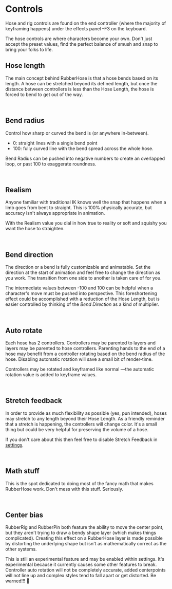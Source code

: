 # Controls
Hose and rig controls are found on the end controller (where the majority of keyframing happens) under the effects panel –F3 on the keyboard.

The hose controls are  where characters become your own. Don't just accept the preset values, find the perfect balance of smush and snap to bring your folks to life.

## Hose length

<Screenshot 
    url="/rubberhose2/ctrl-length.gif" 
    alt="RH2 hose length"
    width="350px" 
    right />

The main concept behind RubberHose is that a hose bends based on its length. A hose can be stretched beyond its defined length, but once the distance between controllers is less than the Hose Length, the hose is forced to bend to get out of the way. 


<br />

## Bend radius

<Screenshot 
    url="/rubberhose2/ctrl-radius.gif" 
    alt="RH2 bend radius"
    width="350px" 
    right />

Control how sharp or curved the bend is (or anywhere in-between). 

- 0: straight lines with a single bend point
- 100: fully curved line with the bend spread across the whole hose.

Bend Radius can be pushed into negative numbers to create an overlapped loop, or past 100 to exaggerate roundness. 


<br />

## Realism

<Screenshot 
    url="/rubberhose2/ctrl-realism.gif" 
    alt="RH2 realism"
    width="350px" 
    right />

Anyone familiar with traditional IK knows well the snap that happens when a limb goes from bent to straight. This is 100% physically accurate, but accuracy isn't always appropriate in animation. 

With the Realism value you dial in how true to reality or soft and squishy you want the hose to straighten.  


<br />

## Bend direction

<Screenshot 
    url="/rubberhose2/ctrl-direction.gif" 
    alt="RH2 bend direction"
    width="350px" 
    right />

The direction or a bend is fully customizable and animatable. Set the direction at the start of animation and feel free to change the direction as you work. The transition from one side to another is taken care of for you. 

The intermediate values between -100 and 100 can be helpful when a character's move must be pushed into perspective. This foreshortening effect could be accomplished with a reduction of the Hose Length, but is easier controlled by thinking of the *Bend Direction* as a kind of multiplier. 


<br />

## Auto rotate

<Screenshot 
    url="/rubberhose2/ctrl-autorotate.gif" 
    alt="RH2 auto rotate"
    width="350px" 
    right />

Each hose has 2 controllers. Controllers may be parented to layers and layers may be parented to hose controllers. Parenting hands to the end of a hose may benefit from a controller rotating based on the bend radius of the hose. Disabling automatic rotation will save a small bit of render-time.

Controllers may be rotated and keyframed like normal —the automatic rotation value is added to keyframe values.  


<br />

## Stretch feedback

<Screenshot 
    url="/rubberhose2/ctrl-stretch.gif" 
    alt="RH2 stretch feedback"
    width="350px" 
    right />


In order to provide as much flexibility as possible (yes, pun intended), hoses may stretch to any length beyond their Hose Length. As a friendly reminder that a stretch is happening, the controllers will change color. It's a small thing but could be very helpful for preserving the volume of a hose. 

If you don't care about this then feel free to disable Stretch Feedback in [settings](manage.html#settings). 


<br />

## Math stuff

<Screenshot 
    url="/rubberhose2/ctrl-bernie.gif" 
    alt="RH2 math stuff"
    width="350px" 
    right />



This is the spot dedicated to doing most of the fancy math that makes RubberHose work. Don't mess with this stuff. Seriously. 


<br />

## Center bias

<Screenshot 
    url="/rubberhose2/ctrl-bias.gif" 
    alt="RH2 center bias"
    width="350px" 
    right />



RubberRig and RubberPin both feature the ability to move the center point, but they aren't trying to draw a bendy shape layer (which makes things complicated). Creating this effect on a RubberHose layer is made possible by distorting the underlying shape but isn't as mathematically correct as the other systems.

This is still an experimental feature and may be enabled within settings. It's experimental because it currently causes some other features to break. Controller auto rotation will not be completely accurate, added centerpoints will not line up and complex styles tend to fall apart or get distorted. Be warned!!! 🦂